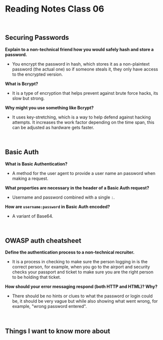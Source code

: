 # Reading Notes Class 06

<br>

## Securing Passwords

**Explain to a non-technical friend how you would safely hash and store a password.**

- You encrypt the password in hash, which stores it as a non-plaintext password (the actual one) so if someone steals it, they only have access to the encrypted version.

**What is Bcrypt?**

- It is a type of encryption that helps prevent against brute force hacks, its slow but strong.

**Why might you use something like Bcrypt?**

- It uses key-stretching, which is a way to help defend against hacking attempts. It increases the work factor depending on the time span, this can be adjusted as hardware gets faster.

<br>

## Basic Auth

**What is Basic Authentication?**

- A method for the user agent to provide a user name an password when making a request.

**What properties are necessary in the header of a Basic Auth request?**

- Username and password combined with a single <code>:</code>.

**How are <code>username:password</code> in Basic Auth encoded?**

- A variant of Base64.

<br>

## OWASP auth cheatsheet

**Define the authentication process to a non-technical recruiter.**

- It is a process in checking to make sure the person logging in is the correct person, for example, when you go to the airport and security checks your passport and ticket to make sure you are the right person to be holding that ticket.

**How should your error messaging respond (both HTTP and HTML)? Why?**

- There should be no hints or clues to what the password or login could be, it should be very vague but while also showing what went wrong, for example, "wrong password entered".

<br>

## Things I want to know more about
